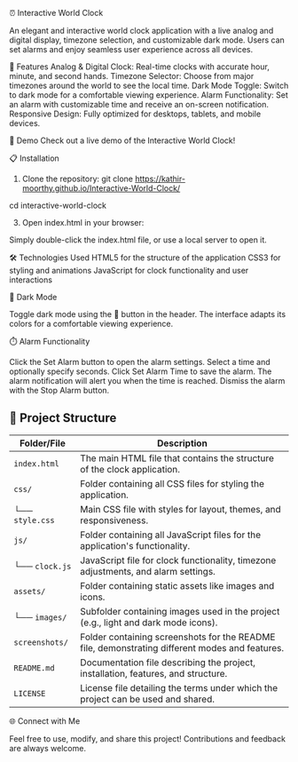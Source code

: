 ⏰ Interactive World Clock

An elegant and interactive world clock application with a live analog and digital display, timezone selection, and customizable dark mode. Users can set alarms and enjoy seamless user experience across all devices.

🌟 Features
Analog & Digital Clock: Real-time clocks with accurate hour, minute, and second hands.
Timezone Selector: Choose from major timezones around the world to see the local time.
Dark Mode Toggle: Switch to dark mode for a comfortable viewing experience.
Alarm Functionality: Set an alarm with customizable time and receive an on-screen notification.
Responsive Design: Fully optimized for desktops, tablets, and mobile devices.

🚀 Demo
Check out a live demo of the Interactive World Clock!

📋 Installation

1) Clone the repository:
git clone https://kathir-moorthy.github.io/Interactive-World-Clock/

cd interactive-world-clock

3) Open index.html in your browser:

Simply double-click the index.html file, or use a local server to open it.

🛠️ Technologies Used
HTML5 for the structure of the application
CSS3 for styling and animations
JavaScript for clock functionality and user interactions

🎨 Dark Mode

Toggle dark mode using the 🌙 button in the header. The interface adapts its colors for a comfortable viewing experience.

⏱️ Alarm Functionality

Click the Set Alarm button to open the alarm settings.
Select a time and optionally specify seconds.
Click Set Alarm Time to save the alarm.
The alarm notification will alert you when the time is reached. Dismiss the alarm with the Stop Alarm button.

## 📂 Project Structure

| Folder/File              | Description                                                                                     |
|--------------------------|-------------------------------------------------------------------------------------------------|
| `index.html`             | The main HTML file that contains the structure of the clock application.                        |
| `css/`                   | Folder containing all CSS files for styling the application.                                    |
| └── `style.css`          | Main CSS file with styles for layout, themes, and responsiveness.                               |
| `js/`                    | Folder containing all JavaScript files for the application's functionality.                     |
| └── `clock.js`           | JavaScript file for clock functionality, timezone adjustments, and alarm settings.              |
| `assets/`                | Folder containing static assets like images and icons.                                          |
| └── `images/`            | Subfolder containing images used in the project (e.g., light and dark mode icons).              |
| `screenshots/`           | Folder containing screenshots for the README file, demonstrating different modes and features.  |
| `README.md`              | Documentation file describing the project, installation, features, and structure.               |
| `LICENSE`                | License file detailing the terms under which the project can be used and shared.                |


🌐 Connect with Me

Feel free to use, modify, and share this project! Contributions and feedback are always welcome.
